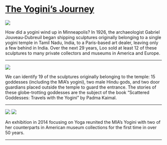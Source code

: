 # [The Yogini’s Journey](http://artsmia.github.io/griot/#/stories/569)

![](http://cdn.dx.artsmia.org/thumbs/tn_mia_6007432.jpg)

How did a yogini wind up in Minneapolis? In 1926, the archaeologist Gabriel Jouveau-Dubreuil began shipping sculptures originally belonging to a single yogini temple in Tamil Nadu, India, to a Paris-based art dealer, leaving only a few behind in India. Over the next 29 years, Loo sold at least 12 of these sculptures to many private collectors and museums in America and Europe. 

---

![](http://cdn.dx.artsmia.org/thumbs/tn_2014_TDX_MIAArtStories_175.jpg)

We can identify 19 of the sculptures originally belonging to the temple: 15 goddesses (including the MIA’s yogini), two male Hindu gods, and two door guardians placed outside the temple to guard the entrance. The stories of these globe-trotting goddesses are the subject of the book “Scattered Goddesses: Travels with the Yogini” by Padma Kaimal.

---

![](http://cdn.dx.artsmia.org/thumbs/tn_2014_TDX_MIAArtStories_175.jpg)
![](http://cdn.dx.artsmia.org/thumbs/tn_2014_TDX_MIAArtStories_179.jpg)

An exhibition in 2014 focusing on Yoga reunited the MIA’s Yogini with two of her counterparts in American museum collections for the first time in over 50 years.     

---
